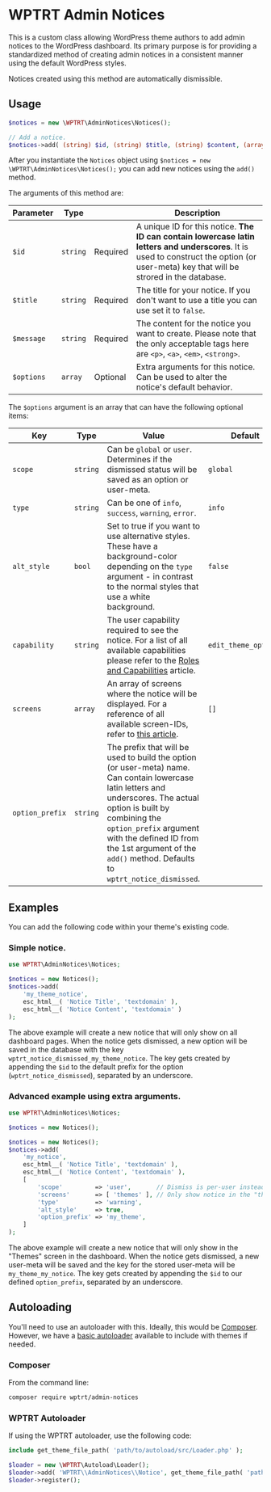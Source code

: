 # WPTRT Admin Notices

This is a custom class allowing WordPress theme authors to add admin notices to the WordPress dashboard.
Its primary purpose is for providing a standardized method of creating admin notices in a consistent manner using the default WordPress styles.

Notices created using this method are automatically dismissible.

## Usage

```php
$notices = new \WPTRT\AdminNotices\Notices();

// Add a notice.
$notices->add( (string) $id, (string) $title, (string) $content, (array) $options );
```

After you instantiate the `Notices` object using `$notices = new \WPTRT\AdminNotices\Notices();` you can add new notices using the `add()` method.

The arguments of this method are:

| Parameter | Type | | Description
|---|---|---|---|
| `$id`| `string` | Required | A unique ID for this notice. **The ID can contain lowercase latin letters and underscores**. It is used to construct the option (or user-meta) key that will be strored in the database. |
| `$title` | `string` | Required | The title for your notice. If you don't want to use a title you can use set it to `false`. |
| `$message` | `string` | Required | The content for the notice you want to create. Please note that the only acceptable tags here are `<p>`, `<a>`, `<em>`, `<strong>`.|
| `$options` | `array` | Optional | Extra arguments for this notice. Can be used to alter the notice's default behavior. |

The `$options` argument is an array that can have the following optional items:

| Key | Type | Value | Default
|---|---|---|---|
| `scope` | `string` | Can be `global` or `user`. Determines if the dismissed status will be saved as an option or user-meta. | `global` |
| `type` | `string` |  Can be one of `info`, `success`, `warning`, `error`. | `info`
| `alt_style` | `bool` | Set to true if you want to use alternative styles. These have a background-color depending on the `type` argument - in contrast to the normal styles that use a white background. | `false` |
| `capability` | `string` | The user capability required to see the notice. For a list of all available capabilities please refer to the [Roles and Capabilities](https://wordpress.org/support/article/roles-and-capabilities/) article. | `edit_theme_options`
| `screens` | `array` | An array of screens where the notice will be displayed. For a reference of all available screen-IDs, refer to [this article](https://codex.wordpress.org/Plugin_API/Admin_Screen_Reference). | `[]` |
| `option_prefix` | `string` | The prefix that will be used to build the option (or user-meta) name. Can contain lowercase latin letters and underscores. The actual option is built by combining the `option_prefix` argument with the defined ID from the 1st argument of the `add()` method. Defaults to `wptrt_notice_dismissed`.

## Examples
You can add the following code within your theme's existing code.

### Simple notice.

```php
use WPTRT\AdminNotices\Notices;

$notices = new Notices();
$notices->add(
    'my_theme_notice',
    esc_html__( 'Notice Title', 'textdomain' ),
    esc_html__( 'Notice Content', 'textdomain' )
);
```
The above example will create a new notice that will only show on all dashboard pages. When the notice gets dismissed, a new option will be saved in the database with the key `wptrt_notice_dismissed_my_theme_notice`. The key gets created by appending the `$id` to the default prefix for the option (`wptrt_notice_dismissed`), separated by an underscore.

### Advanced example using extra arguments.

```php
use WPTRT\AdminNotices\Notices;

$notices = new Notices();

$notices = new Notices();
$notices->add(
    'my_notice',
    esc_html__( 'Notice Title', 'textdomain' ),
    esc_html__( 'Notice Content', 'textdomain' ),
    [
        'scope'         => 'user',       // Dismiss is per-user instead of global.
        'screens'       => [ 'themes' ], // Only show notice in the "themes" screen.
        'type'          => 'warning',
        'alt_style'     => true,
        'option_prefix' => 'my_theme',
    ]
);
```

The above example will create a new notice that will only show in the "Themes" screen in the dashboard. When the notice gets dismissed, a new user-meta will be saved and the key for the stored user-meta will be `my_theme_my_notice`. The key gets created by appending the `$id` to our defined `option_prefix`, separated by an underscore.

## Autoloading

You'll need to use an autoloader with this. Ideally, this would be [Composer](https://getcomposer.org).  However, we have a [basic autoloader](https://github.com/WPTRT/autoload) available to include with themes if needed.

### Composer

From the command line:

```sh
composer require wptrt/admin-notices
```

### WPTRT Autoloader

If using the WPTRT autoloader, use the following code:

```php
include get_theme_file_path( 'path/to/autoload/src/Loader.php' );

$loader = new \WPTRT\Autoload\Loader();
$loader->add( 'WPTRT\\AdminNotices\\Notice', get_theme_file_path( 'path/to/admin-notices/src' ) );
$loader->register();
```
